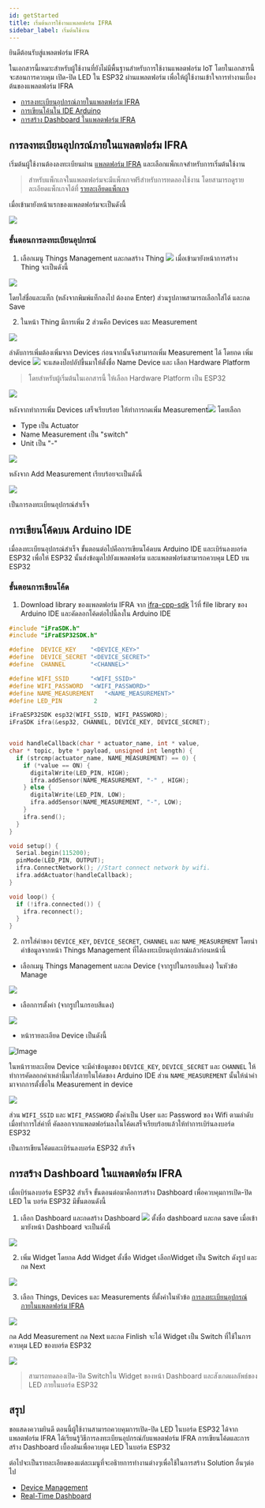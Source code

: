 ```yaml
---
id: getStarted
title: เริ่มต้นการใช้งานแพลตฟอร์ม IFRA 
sidebar_label: เริ่มต้นใช้งาน
---
```


ยินดีต้อนรับสู่แพลตฟอร์ม IFRA 


ในเอกสารนี้เหมาะสำหรับผู้ใช้งานที่ยังไม่มีพื้นฐานสำหรับการใช้งานแพลตฟอร์ม IoT โดยในเอกสารนี้จะสอนการควบคุม เปิด-ปิด LED ใน ESP32 ผ่านแพลตฟอร์ม เพื่อให้ผู้ใช้งานเข้าใจการทำงานเบื้องต้นของแพลตฟอร์ม IFRA 

* [การลงทะเบียนอุปกรณ์ภายในแพลตฟอร์ม IFRA](#การลงทะเบียนอุปกรณ์ภายในแพลตฟอร์ม-ifra)
* [การเขียนโค้นใน IDE Arduino](#การเขียนโค้ดบน-arduino-ide)
* [การสร้าง Dashboard ในแพลตฟอร์ม IFRA](#การสร้าง-dashboard-ในแพลตฟอร์ม-ifra)


## การลงทะเบียนอุปกรณ์ภายในแพลตฟอร์ม IFRA   

เริ่มต้นผู้ใช้งานต้องลงทะเบียนผ่าน [แพลตฟอร์ม IFRA](ttps://ws.ifra.io/) และเลือกแพ็กเกจสำหรับการเริ่มต้นใช้งาน 
> สำหรับแพ็กเกจในแพลตฟอร์มจะมีแพ็กเกจฟรีสำหรับการทดลองใช้งาน โดยสามารถดูรายละเอียดแพ็กเกจได้ที่    [รายละเอียดแพ็กเกจ](ttps://ws.ifra.io/plans)

เมื่อเข้ามายังหน้าแรกของแพลตฟอร์มจะเป็นดังนี้
<p class="frame">
<img src="/img/dashboard_home.png">
</p>


### ขั้นตอนการลงทะเบียนอุปกรณ์ 
1. เลือกเมนู Things Management และกดสร้าง Thing <img src="/img/thing.png" class="imp-in-p"> 
 เมื่อเข้ามายังหน้าการสร้าง Thing จะเป็นดังนี้ 
<p class="frame">
<img src="/img/thing_home.png">
</p>

โดยใส่ชื่อและแท็ก (หลังจากพิมพ์แท็กลงไป ต้องกด Enter) ส่วนรูปภาพสามารถเลือกใส่ได้ และกด Save

2. ในหน้า Thing มีการเพิ่ม 2 ส่วนคือ Devices และ Measurement 
<p class="frame">
<img src="/img/thing_home_add.png">
</p>

ลำดับการเพิ่มต้องเพิ่มจาก Devices ก่อนจากนั้นจึงสามารถเพิ่ม Measurement ได้ โดยกด เพิ่ม device <img src="/img/add_device.png" class="imp-in-p">  จะแสดงป๊อปอัปขึ้นมาให้ตั้งชื่อ Name Device และ เลือก Hardware Platform 
> โดยสำหรับผู้เริ่มต้นในเอกสารนี้ ให้เลือก Hardware Platform เป็น ESP32 

<p class="frame">
<img src="/img/add_device_popup.png">
</p>

หลังจากทำการเพิ่ม Devices เสร็จเรียบร้อย ให้ทำการกดเพิ่ม Measurement<img src="/img/add_Measurement.png" class="imp-in-p">
โดยเลือก 
* Type เป็น Actuator 
* Name Measurement เป็น "switch" 
* Unit เป็น "-" 

<p class="frame">
<img src="/img/add_Measurement_popup.png">
</p>


หลังจาก Add Measurement เรียบร้อยจะเป็นดังนี้

<p class="frame">
<img src="/img/thing_success.png">
</p>

เป็นการลงทะเบียนอุปกรณ์สำเร็จ

## การเขียนโค้ดบน Arduino IDE

เมื่อลงทะเบียนอุปกรณ์สำเร็จ ขั้นตอนต่อไปคือการเขียนโค้ดบน Arduino IDE และเบิร์นลงบอร์ด ESP32 เพื่อให้ ESP32 นั้นส่งข้อมูลไปยังแพลตฟอร์ม และแพลตฟอร์มสามารถควบคุม LED บน ESP32 

### ขั้นตอนการเขียนโค้ด
1. Download library ของแพลตฟอร์ม IFRA จาก [ifra-cpp-sdk](https://github.com/ifraiot/ifra-cpp-sdk) ไว้ที่ file library ของ Arduino IDE และคัดลอกโค้ดต่อไปนี้ลงใน Arduino IDE

```c++
#include "iFraSDK.h"
#include "iFraESP32SDK.h"

#define  DEVICE_KEY    "<DEVICE_KEY>"
#define  DEVICE_SECRET "<DEVICE_SECRET>"
#define  CHANNEL       "<CHANNEL>"

#define WIFI_SSID      "<WIFI_SSID>"
#define WIFI_PASSWORD  "<WIFI_PASSWORD>"
#define NAME_MEASUREMENT   "<NAME_MEASUREMENT>"
#define LED_PIN         2

iFraESP32SDK esp32(WIFI_SSID, WIFI_PASSWORD);
iFraSDK ifra(&esp32, CHANNEL, DEVICE_KEY, DEVICE_SECRET);


void handleCallback(char * actuator_name, int * value,
char * topic, byte * payload, unsigned int length) {
  if (strcmp(actuator_name, NAME_MEASUREMENT) == 0) {
    if (*value == ON) {
      digitalWrite(LED_PIN, HIGH);
      ifra.addSensor(NAME_MEASUREMENT, "-" , HIGH);
    } else {
      digitalWrite(LED_PIN, LOW);
      ifra.addSensor(NAME_MEASUREMENT, "-", LOW);
    }
    ifra.send();
  }
}

void setup() {
  Serial.begin(115200);
  pinMode(LED_PIN, OUTPUT);
  ifra.ConnectNetwork(); //Start connect network by wifi.
  ifra.addActuator(handleCallback);
}

void loop() {
  if (!ifra.connected()) {
    ifra.reconnect();
  }
}
```

2. การใส่ค่าของ `DEVICE_KEY`, `DEVICE_SECRET`, `CHANNEL` และ `NAME_MEASUREMENT` โดยนำค่าข้อมูลจากหน้า Things Management ที่ได้ลงทะเบียนอุปกรณ์แล้วก่อนหน้านี้ 

* เลือกเมนู Things Management และกด Device (จากรูปในกรอบสีแดง) ในหัวข้อ Manage

<p class="frame">
<img src="/img/setting_thing_device.png">
</p>

* เลือกการตั้งค่า (จากรูปในกรอบสีแดง)

<p class="frame">
<img src="/img/add_device_success.png">
</p>

* หน้ารายละเอียด Device เป็นดังนี้

![Image](/img/detail_device.png)


ในหน้ารายละเอียด Device จะมีค่าข้อมูลของ `DEVICE_KEY`, `DEVICE_SECRET` และ `CHANNEL` ให้ทำการคัดลอกค่าเหล่านี้มาใส่ภายในโค้ดของ Arduino IDE ส่วน `NAME_MEASUREMENT` นั้นให้นำค่ามาจากการตั้งชื่อใน Measurement in device

<p class="frame">
<img src="/img/name_measu.png">
</p>

ส่วน `WIFI_SSID` และ `WIFI_PASSWORD` ตั้งค่าเป็น User และ Password ของ Wifi ตามลำดับ เมื่อทำการใส่ค่าที่ คัดลอกจากแพลตฟอร์มลงในโค้ดเสร็จเรียบร้อยแล้วให้ทำการเบิร์นลงบอร์ด ESP32

เป็นการเขียนโค้ดและเบิร์นลงบอร์ด ESP32 สำเร็จ


## การสร้าง Dashboard ในแพลตฟอร์ม IFRA 

เมื่อเบิร์นลงบอร์ด ESP32 สำเร็จ ขั้นตอนต่อมาคือการสร้าง Dashboard เพื่อควบคุมการเปิด-ปิด LED ใน บอร์ด ESP32 มีขั้นตอนดังนี้

1. เลือก Dashboard และกดสร้าง Dashboard <img src="/img/bnt_add_dashnoard.png" class="imp-in-p"> ตั้งชื่อ dashboard และกด save เมื่อเข้ามายังหน้า Dashboard จะเป็นดังนี้

<p class="frame">
<img src="/img/dashboard_home_success.png">
</p>

2. เพิ่ม Widget โดยกด Add Widget ตั้งชื่อ Widget เลือกWidget เป็น Switch ดังรูป และกด Next

<p class="frame">
<img src="/img/setting_add_dashboard.png">
</p>

3. เลือก Things, Devices และ Measurements ที่ตั้งค่าในหัวข้อ [การลงทะเบียนอุปกรณ์ภายในแพลตฟอร์ม IFRA](#การลงทะเบียนอุปกรณ์ภายในแพลตฟอร์ม-ifra)

<p class="frame">
<img src="/img/add_widget.png">
</p>

กด Add Measurement กด Next และกด Finlish จะได้ Widget เป็น Switch ที่ใช้ในการควบคุม LED ของบอร์ด ESP32

<p class="frame">
<img src="/img/dashboard_sw.png">
</p>

> สามารถทดลองเปิด-ปิด Switchใน Widget ของหน้า Dashboard และสังเกตผลลัพธ์ของ LED ภายในบอร์ด ESP32

## สรุป
ขอแสดงความยินดี ตอนนี้ผู้ใช้งานสามารถควบคุมการเปิด-ปิด LED ในบอร์ด ESP32 ได้จากแพลตฟอร์ม IFRA
ได้เรียนรู้วิธีการลงทะเบียนอุปกรณ์กับแพลตฟอร์ม IFRA การเขียนโค้ดและการสร้าง Dashboard เบื้องต้นเพื่อควบคุม LED ในบอร์ด ESP32 

ต่อไปจะเป็นรายละเอียดของแต่ละเมนูที่จะอธิายการทำงานต่างๆเพื่อใช้ในการสร้าง Solution อื่นๆต่อไป
* [Device Management](/docs/Device_management/thing)
* [Real-Time Dashboard](/docs/Dashboard/chart_widget)






